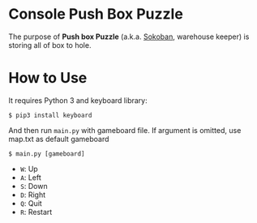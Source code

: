 # Console Push Box Puzzle
The purpose of __Push box Puzzle__ (a.k.a. [Sokoban](https://en.wikipedia.org/wiki/Sokoban), warehouse keeper) is storing all of box to hole.

# How to Use
It requires Python 3 and keyboard library:

```
$ pip3 install keyboard 
```

And then run `main.py` with gameboard file. If argument is omitted, use map.txt as default gameboard
```
$ main.py [gameboard]
```

- `W`: Up
- `A`: Left
- `S`: Down
- `D`: Right
- `Q`: Quit
- `R`: Restart

